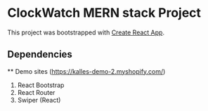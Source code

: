 # ClockWatch MERN stack Project

This project was bootstrapped with [Create React App](https://github.com/facebook/create-react-app).

## Dependencies
** Demo sites (https://kalles-demo-2.myshopify.com/)
1. React Bootstrap
2. React Router
3. Swiper (React)
